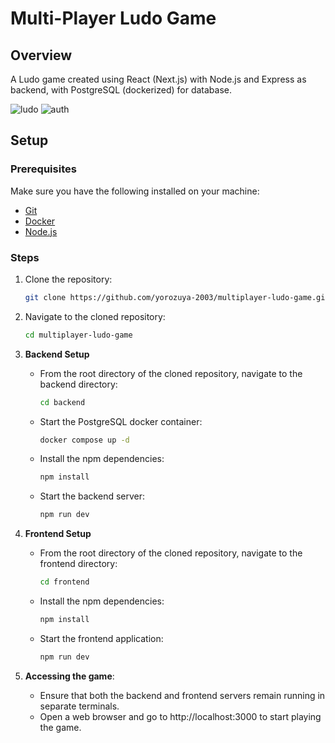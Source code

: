 # Multi-Player Ludo Game
## Overview
A Ludo game created using React (Next.js) with Node.js and Express as backend, with PostgreSQL (dockerized) for database.

![ludo](https://github.com/user-attachments/assets/6b77ee52-df5a-489a-b8c2-0c0063d01453)
![auth](https://github.com/user-attachments/assets/4c18f4a8-a42e-4264-a35d-b14b20fbea40)


## Setup
### Prerequisites
Make sure you have the following installed on your machine:
- [Git](https://git-scm.com/downloads)
- [Docker](https://docs.docker.com/engine/install/)
- [Node.js](https://nodejs.org/en/download/package-manager)

### Steps
1. Clone the repository:
    ```sh
    git clone https://github.com/yorozuya-2003/multiplayer-ludo-game.git
    ```

2. Navigate to the cloned repository:
    ```sh
    cd multiplayer-ludo-game
    ```

3. **Backend Setup**
    - From the root directory of the cloned repository, navigate to the backend directory:
        ```sh
        cd backend
        ```

    - Start the PostgreSQL docker container:
        ```sh
        docker compose up -d
        ```

    - Install the npm dependencies:
        ```sh
        npm install
        ```

    - Start the backend server:
        ```sh
        npm run dev
        ```

4. **Frontend Setup**
    - From the root directory of the cloned repository, navigate to the frontend directory:
        ```sh
        cd frontend
        ```

    - Install the npm dependencies:
        ```sh
        npm install
        ```

    - Start the frontend application:
        ```sh
        npm run dev
        ```

5. **Accessing the game**:
    - Ensure that both the backend and frontend servers remain running in separate terminals.
    - Open a web browser and go to http://localhost:3000 to start playing the game.
